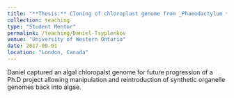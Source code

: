 ```yaml
---
title: "**Thesis:** Cloning of chloroplast genome from _Phaeodactylum tricornutum_ in yeast."
collection: teaching
type: "Student Mentor"
permalink: /teaching/Daniel-Tsyplenkov
venue: "University of Western Ontario"
date: 2017-09-01
location: "London, Canada"
---
```


Daniel captured an algal chloropalst genome for future progression of a Ph.D project allowing manipulation and reintroduction of synthetic organelle genomes back into algae.
